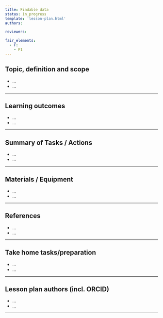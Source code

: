 ```yaml
---
title: Findable data
status: in_progress
template: 'lesson-plan.html'
authors:

reviewers:

fair_elements:
  - F:
    - F1
--- 
```


## Topic, definition and scope

* …
* …

---

## Learning outcomes

* …
* …

---

## Summary of Tasks / Actions

* …
* …

---

## Materials / Equipment

* …
* …

---

## References

*  …
* …

---

## Take home tasks/preparation

* …
* …

---

## Lesson plan authors (incl. ORCID)

* …
* …

---
